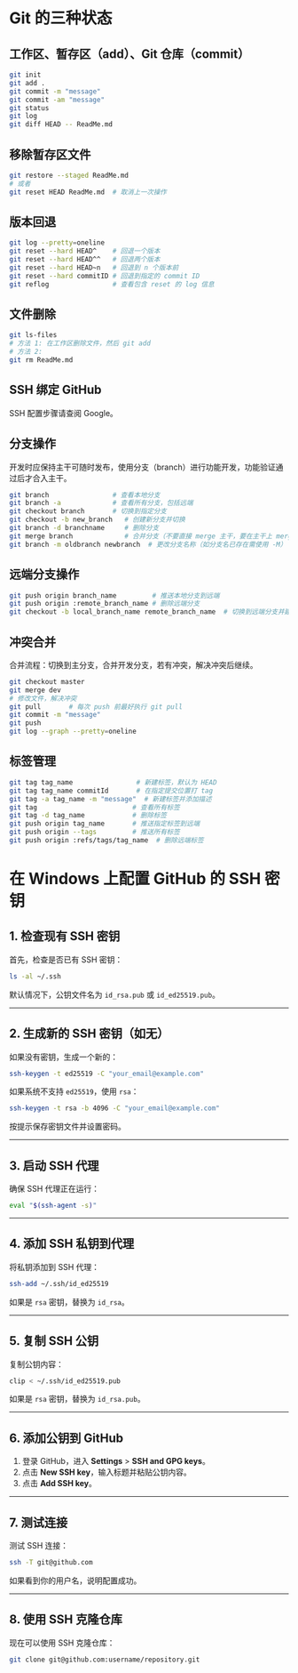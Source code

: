 
# Git 的三种状态

## 工作区、暂存区（add）、Git 仓库（commit）
```bash
git init
git add .
git commit -m "message"
git commit -am "message"
git status
git log
git diff HEAD -- ReadMe.md
```

## 移除暂存区文件
```bash
git restore --staged ReadMe.md
# 或者
git reset HEAD ReadMe.md  # 取消上一次操作
```

## 版本回退
```bash
git log --pretty=oneline
git reset --hard HEAD^    # 回退一个版本
git reset --hard HEAD^^   # 回退两个版本
git reset --hard HEAD~n   # 回退到 n 个版本前
git reset --hard commitID # 回退到指定的 commit ID
git reflog                # 查看包含 reset 的 log 信息
```

## 文件删除
```bash
git ls-files
# 方法 1: 在工作区删除文件，然后 git add
# 方法 2:
git rm ReadMe.md
```

## SSH 绑定 GitHub
SSH 配置步骤请查阅 Google。

## 分支操作
开发时应保持主干可随时发布，使用分支（branch）进行功能开发，功能验证通过后才合入主干。
```bash
git branch                # 查看本地分支
git branch -a             # 查看所有分支，包括远端
git checkout branch       # 切换到指定分支
git checkout -b new_branch   # 创建新分支并切换
git branch -d branchname     # 删除分支
git merge branch             # 合并分支（不要直接 merge 主干，要在主干上 merge 其他分支）
git branch -m oldbranch newbranch  # 更改分支名称（如分支名已存在需使用 -M）
```

## 远端分支操作
```bash
git push origin branch_name         # 推送本地分支到远端
git push origin :remote_branch_name # 删除远端分支
git checkout -b local_branch_name remote_branch_name  # 切换到远端分支并建立本地分支
```

## 冲突合并
合并流程：切换到主分支，合并开发分支，若有冲突，解决冲突后继续。
```bash
git checkout master
git merge dev
# 修改文件，解决冲突
git pull       # 每次 push 前最好执行 git pull
git commit -m "message"
git push
git log --graph --pretty=oneline
```

## 标签管理
```bash
git tag tag_name                # 新建标签，默认为 HEAD
git tag tag_name commitId       # 在指定提交位置打 tag
git tag -a tag_name -m "message"  # 新建标签并添加描述
git tag                        # 查看所有标签
git tag -d tag_name            # 删除标签
git push origin tag_name       # 推送指定标签到远端
git push origin --tags         # 推送所有标签
git push origin :refs/tags/tag_name  # 删除远端标签

```

# 在 Windows 上配置 GitHub 的 SSH 密钥

## 1. 检查现有 SSH 密钥
首先，检查是否已有 SSH 密钥：
```bash
ls -al ~/.ssh
```
默认情况下，公钥文件名为 `id_rsa.pub` 或 `id_ed25519.pub`。

---

## 2. 生成新的 SSH 密钥（如无）
如果没有密钥，生成一个新的：
```bash
ssh-keygen -t ed25519 -C "your_email@example.com"
```
如果系统不支持 `ed25519`，使用 `rsa`：
```bash
ssh-keygen -t rsa -b 4096 -C "your_email@example.com"
```
按提示保存密钥文件并设置密码。

---

## 3. 启动 SSH 代理
确保 SSH 代理正在运行：
```bash
eval "$(ssh-agent -s)"
```

---

## 4. 添加 SSH 私钥到代理
将私钥添加到 SSH 代理：
```bash
ssh-add ~/.ssh/id_ed25519
```
如果是 `rsa` 密钥，替换为 `id_rsa`。

---

## 5. 复制 SSH 公钥
复制公钥内容：
```bash
clip < ~/.ssh/id_ed25519.pub
```
如果是 `rsa` 密钥，替换为 `id_rsa.pub`。

---

## 6. 添加公钥到 GitHub
1. 登录 GitHub，进入 **Settings** > **SSH and GPG keys**。
2. 点击 **New SSH key**，输入标题并粘贴公钥内容。
3. 点击 **Add SSH key**。

---

## 7. 测试连接
测试 SSH 连接：
```bash
ssh -T git@github.com
```
如果看到你的用户名，说明配置成功。

---

## 8. 使用 SSH 克隆仓库
现在可以使用 SSH 克隆仓库：
```bash
git clone git@github.com:username/repository.git
```
